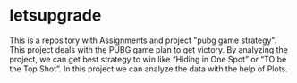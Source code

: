 # letsupgrade
This is a repository with Assignments and project "pubg game strategy". This project deals with the PUBG game plan to get victory. By analyzing the project, we can get best
strategy to win like “Hiding in One Spot” or “TO be the Top Shot”. In this project we can analyze
the data with the help of Plots.
